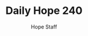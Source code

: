 ---
image: /assets/img/daily-hope-default-artwork.png
title: Daily Hope 240
number: 240
categories:
  - Daily Hope
author: Hope Staff
notes: Daily Hope 240
embed: >-
  <iframe style="border-radius:12px" src="https://open.spotify.com/embed/episode/5CPohSMYacZCIK4P4Wcwao?utm_source=generator" width="100%" height="352" frameBorder="0" allowfullscreen="" allow="autoplay; clipboard-write; encrypted-media; fullscreen; picture-in-picture" loading="lazy"></iframe>
---